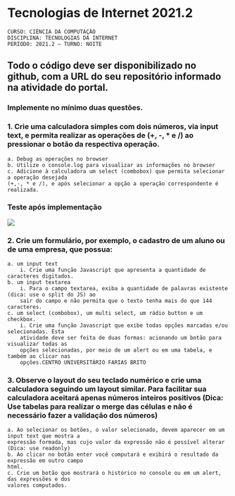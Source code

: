# Tecnologias de Internet 2021.2

    CURSO: CIÊNCIA DA COMPUTAÇÃO 
    DISCIPLINA: TECNOLOGIAS DA INTERNET 
    PERÍODO: 2021.2 – TURNO: NOITE
    
## Todo o código deve ser disponibilizado no github, com a URL do seu repositório informado na atividade do portal.

### Implemente no mínimo duas questões.

### 1. Crie uma calculadora simples com dois números, via input text, e permita realizar as operações de (+, -, * e /) ao pressionar o botão da respectiva operação.

    
    a. Debug as operações no browser
    b. Utilize o console.log para visualizar as informações no browser
    c. Adicione à calculadora um select (combobox) que permita selecionar a operação desejada 
    (+,-, * e /), e após selecionar a opção a operação correspondente é realizada.
    
### Teste após implementação
![](https://github.com/enivaldoqueiroz/tecnologias-de-internet-2021.2/blob/main/_01_calculadora_com_input_text/img001.png)
    
### 2. Crie um formulário, por exemplo, o cadastro de um aluno ou de uma empresa, que possua:
    
    a. um input text
        i. Crie uma função Javascript que apresenta a quantidade de caracteres digitados.
    b. um input textarea
        i. Para o campo textarea, exiba a quantidade de palavras existente (dica: use o split do JS) ao
        sair do campo e não permita que o texto tenha mais do que 144 caracteres.
    c. um select (combobox), um multi select, um rádio button e um checkbox.
        i. Crie uma função Javascript que exibe todas opções marcadas e/ou selecionadas. Esta
        atividade deve ser feita de duas formas: acionando um botão para visualizar todas as
        opções selecionadas, por meio de um alert ou em uma tabela, e também ao clicar nas
        opções.CENTRO UNIVERSITÁRIO FARIAS BRITO
        
### 3. Observe o layout do seu teclado numérico e crie uma calculadora seguindo um layout similar. Para facilitar sua calculadora aceitará apenas números inteiros positivos (Dica: Use tabelas para realizar o merge das células e não é necessário fazer a validação dos números)

    a. Ao selecionar os botões, o valor selecionado, devem aparecer em um input text que mostra a
    expressão formada, mas cujo valor da expressão não é possível alterar (Dica: use readonly)
    b. Ao clicar no botão enter você computará e exibirá o resultado da expressão em outro campo
    html.
    c. Crie um botão que mostrará o histórico no console ou em um alert, das expressões e dos
    valores computados.
